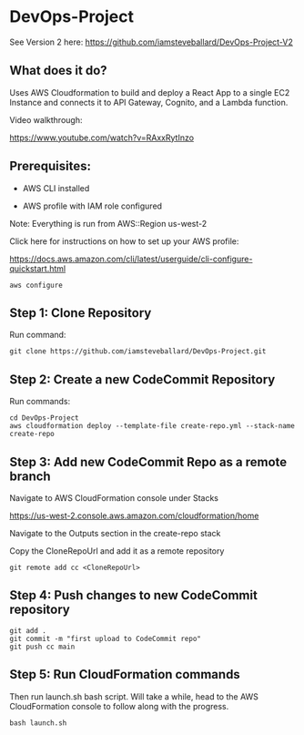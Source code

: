 # DevOps-Project

See Version 2 here:
https://github.com/iamsteveballard/DevOps-Project-V2

## What does it do?

Uses AWS Cloudformation to build and deploy a React App to a single EC2 Instance and connects it to API Gateway, Cognito, and a Lambda function. 

Video walkthrough:

https://www.youtube.com/watch?v=RAxxRytInzo

## Prerequisites: 

- AWS CLI installed

- AWS profile with IAM role configured

Note: Everything is run from AWS::Region us-west-2

Click here for instructions on how to set up your AWS profile:

https://docs.aws.amazon.com/cli/latest/userguide/cli-configure-quickstart.html

```
aws configure
```

## Step 1: Clone Repository

Run command:
```
git clone https://github.com/iamsteveballard/DevOps-Project.git
```

## Step 2: Create a new CodeCommit Repository

Run commands:
``` 
cd DevOps-Project
aws cloudformation deploy --template-file create-repo.yml --stack-name create-repo
```

## Step 3: Add new CodeCommit Repo as a remote branch
Navigate to AWS CloudFormation console under Stacks 

https://us-west-2.console.aws.amazon.com/cloudformation/home 

Navigate to the Outputs section in the create-repo stack

Copy the CloneRepoUrl and add it as a remote repository
```
git remote add cc <CloneRepoUrl>
```

## Step 4: Push changes to new CodeCommit repository
```
git add .
git commit -m "first upload to CodeCommit repo"
git push cc main
```

## Step 5: Run CloudFormation commands

Then run launch.sh bash script. Will take a while, head to the AWS CloudFormation console to follow along with the progress.
```
bash launch.sh
```
